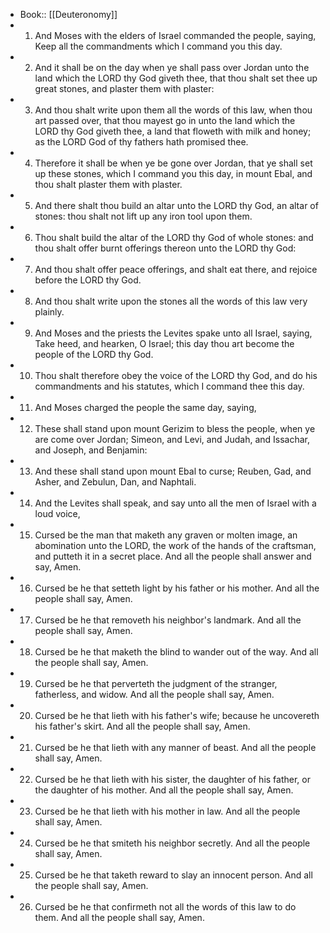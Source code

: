 - Book:: [[Deuteronomy]]
- 1. And Moses with the elders of Israel commanded the people, saying, Keep all the commandments which I command you this day.
- 2. And it shall be on the day when ye shall pass over Jordan unto the land which the LORD thy God giveth thee, that thou shalt set thee up great stones, and plaster them with plaster:
- 3. And thou shalt write upon them all the words of this law, when thou art passed over, that thou mayest go in unto the land which the LORD thy God giveth thee, a land that floweth with milk and honey; as the LORD God of thy fathers hath promised thee.
- 4. Therefore it shall be when ye be gone over Jordan, that ye shall set up these stones, which I command you this day, in mount Ebal, and thou shalt plaster them with plaster.
- 5. And there shalt thou build an altar unto the LORD thy God, an altar of stones: thou shalt not lift up any iron tool upon them.
- 6. Thou shalt build the altar of the LORD thy God of whole stones: and thou shalt offer burnt offerings thereon unto the LORD thy God:
- 7. And thou shalt offer peace offerings, and shalt eat there, and rejoice before the LORD thy God.
- 8. And thou shalt write upon the stones all the words of this law very plainly.
- 9. And Moses and the priests the Levites spake unto all Israel, saying, Take heed, and hearken, O Israel; this day thou art become the people of the LORD thy God.
- 10. Thou shalt therefore obey the voice of the LORD thy God, and do his commandments and his statutes, which I command thee this day.
- 11. And Moses charged the people the same day, saying,
- 12. These shall stand upon mount Gerizim to bless the people, when ye are come over Jordan; Simeon, and Levi, and Judah, and Issachar, and Joseph, and Benjamin:
- 13. And these shall stand upon mount Ebal to curse; Reuben, Gad, and Asher, and Zebulun, Dan, and Naphtali.
- 14. And the Levites shall speak, and say unto all the men of Israel with a loud voice,
- 15. Cursed be the man that maketh any graven or molten image, an abomination unto the LORD, the work of the hands of the craftsman, and putteth it in a secret place. And all the people shall answer and say, Amen.
- 16. Cursed be he that setteth light by his father or his mother. And all the people shall say, Amen.
- 17. Cursed be he that removeth his neighbor's landmark. And all the people shall say, Amen.
- 18. Cursed be he that maketh the blind to wander out of the way. And all the people shall say, Amen.
- 19. Cursed be he that perverteth the judgment of the stranger, fatherless, and widow. And all the people shall say, Amen.
- 20. Cursed be he that lieth with his father's wife; because he uncovereth his father's skirt. And all the people shall say, Amen.
- 21. Cursed be he that lieth with any manner of beast. And all the people shall say, Amen.
- 22. Cursed be he that lieth with his sister, the daughter of his father, or the daughter of his mother. And all the people shall say, Amen.
- 23. Cursed be he that lieth with his mother in law. And all the people shall say, Amen.
- 24. Cursed be he that smiteth his neighbor secretly. And all the people shall say, Amen.
- 25. Cursed be he that taketh reward to slay an innocent person. And all the people shall say, Amen.
- 26. Cursed be he that confirmeth not all the words of this law to do them. And all the people shall say, Amen.

